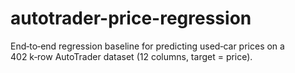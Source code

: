 # autotrader-price-regression
End‑to‑end regression baseline for predicting used‑car prices on a 402 k‑row AutoTrader dataset (12 columns, target = price).
